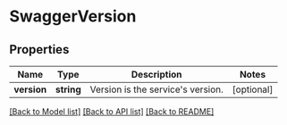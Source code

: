 # SwaggerVersion

## Properties
Name | Type | Description | Notes
------------ | ------------- | ------------- | -------------
**version** | **string** | Version is the service&#39;s version. | [optional] 

[[Back to Model list]](../README.md#documentation-for-models) [[Back to API list]](../README.md#documentation-for-api-endpoints) [[Back to README]](../README.md)


